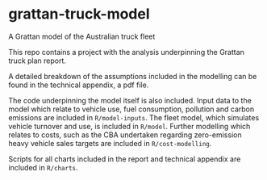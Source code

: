 # grattan-truck-model
A Grattan model of the Australian truck fleet

This repo contains a project with the analysis underpinning the Grattan truck plan report. 

A detailed breakdown of the assumptions included in the modelling can be found in the technical appendix, a pdf file. 

The code underpinning the model itself is also included. Input data to the model which relate to vehicle use, fuel consumption, pollution and 
carbon emissions are included in `R/model-inputs`. The fleet model, which simulates vehicle turnover and use, is included in `R/model`. Further 
modelling which relates to costs, such as the CBA undertaken regarding zero-emission heavy vehicle sales targets are included in `R/cost-modelling`. 

Scripts for all charts included in the report and technical appendix are included in `R/charts`. 





